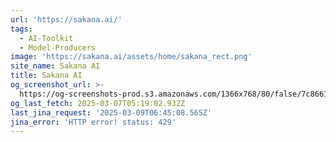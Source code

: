 ```yaml
---
url: 'https://sakana.ai/'
tags:
  - AI-Toolkit
  - Model-Producers
image: 'https://sakana.ai/assets/home/sakana_rect.png'
site_name: Sakana AI
title: Sakana AI
og_screenshot_url: >-
  https://og-screenshots-prod.s3.amazonaws.com/1366x768/80/false/7c8661f69d10e5a0c41b2ae3369ff6e5fb4cdbf2d26f7ac61272f8fcb575be57.jpeg
og_last_fetch: 2025-03-07T05:19:02.932Z
last_jina_request: '2025-03-09T06:45:08.565Z'
jina_error: 'HTTP error! status: 429'
---
```


